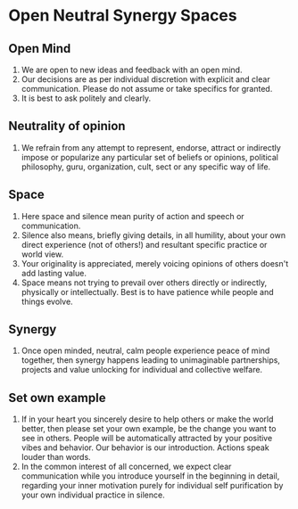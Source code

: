 
# Open Neutral  Synergy Spaces

## Open Mind
1. We are open to new ideas and feedback with an open mind.
 2. Our decisions are as per individual discretion with explicit and clear communication. Please do not assume or take specifics for granted.
 3. It is best to ask politely and clearly.

## Neutrality of opinion
 1. We refrain from any attempt to represent, endorse, attract or indirectly impose or popularize any particular set of beliefs or opinions, political philosophy, guru, organization, cult, sect or any specific way of life. 

## Space
1. Here space and silence mean purity of action and speech or communication.
 2.  Silence also means, briefly giving details, in all humility, about your own direct experience (not of others!) and resultant specific practice or world view.
 3. Your originality is appreciated, merely voicing opinions of others doesn't add lasting value.
 4. Space means not trying to prevail over others directly or indirectly, physically or intellectually. Best is to have patience while people and things evolve.

## Synergy
 1. Once open minded, neutral, calm people experience peace of mind together, then synergy happens leading to unimaginable partnerships, projects and value unlocking for individual and collective welfare.

## Set own example
1. If in your heart you sincerely desire to help others or make the world better, then please set your own example, be the change you want to see in others. People will be automatically attracted by your positive vibes and behavior. Our behavior is our introduction. Actions speak louder than words.
 2. In the common interest of all concerned, we expect clear communication while you introduce yourself in the beginning in detail, regarding your inner motivation purely for individual self purification by your own individual practice in silence.
